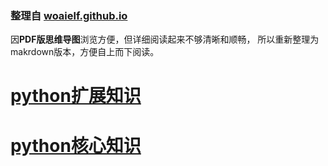 ### 整理自 [woaielf.github.io](http://woaielf.github.io)
因**PDF版思维导图**浏览方便，但详细阅读起来不够清晰和顺畅，
所以重新整理为makrdown版本，方便自上而下阅读。


# [python扩展知识](python扩展.md)

# [python核心知识](python核心.md)
